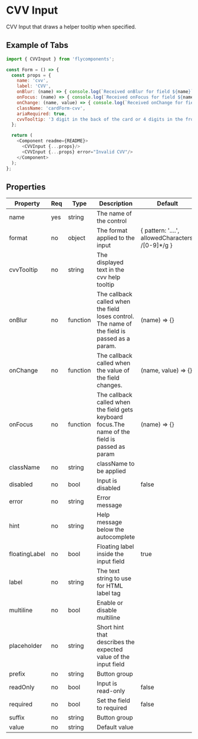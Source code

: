 # CVV Input

CVV Input that draws a helper tooltip when specified.

## Example of Tabs

```javascript
import { CVVInput } from 'flycomponents';

const Form = () => {
  const props = {
    name: 'cvv',
    label: 'CVV',
    onBlur: (name) => { console.log(`Received onBlur for field ${name}`)},
    onFocus: (name) => { console.log(`Received onFocus for field ${name}`)},
    onChange: (name, value) => { console.log(`Received onChange for field ${name} with value ${value}`)},
    className: 'cardForm-cvv',
    ariaRequired: true,
    cvvTooltip: '3 digit in the back of the card or 4 digits in the front part'
  };

  return (
    <Component readme={README}>
      <CVVInput {...props}/>
      <CVVInput {...props} error="Invalid CVV"/>
    </Component>
  );
};
```

## Properties

| Property      | Req | Type     | Description                                                                                     | Default                                                           |
|---------------|-----|----------|-------------------------------------------------------------------------------------------------|-------------------------------------------------------------------|
| name          | yes | string   | The name of the control                                                                         |                                                                   |
| format        | no  | object   | The format applied to the input                                                                 | {       pattern: '....',       allowedCharacters: /[0-9]*/g }     |
| cvvTooltip    | no  | string   | The displayed text in the cvv help tooltip                                                      |                                                                   |
| onBlur        | no  | function | The callback called when the field loses control. The name of the field is passed as a param.   | (name) => {}                                                      |
| onChange      | no  | function | The callback called when the value of the field changes.                                        | (name, value) => {}                                               |
| onFocus       | no  | function | The callback called when the field gets keyboard focus.The name of the field is passed as param | (name) => {}                                                      |
| className     | no  | string   | className to be applied                                                                         |                                                                   |
| disabled      | no  | bool     | Input is disabled                                                                               | false                                                             |
| error         | no  | string   | Error message                                                                                   |                                                                   |
| hint          | no  | string   | Help message below the autocomplete                                                             |                                                                   |
| floatingLabel | no  | bool     | Floating label inside the input field                                                           | true                                                              |
| label         | no  | string   | The text string to use for HTML label tag                                                       |                                                                   |
| multiline     | no  | bool     | Enable or disable multiline                                                                     |                                                                   |
| placeholder   | no  | string   | Short hint that describes the expected value of the input field                                 |                                                                   |
| prefix        | no  | string   | Button group                                                                                    |                                                                   |
| readOnly      | no  | bool     | Input is read-only                                                                              | false                                                             |
| required      | no  | bool     | Set the field to required                                                                       | false                                                             |
| suffix        | no  | string   | Button group                                                                                    |                                                                   |
| value         | no  | string   | Default value                                                                                   |                                                                   |
